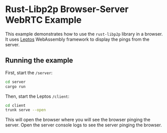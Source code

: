 # Rust-Libp2p Browser-Server WebRTC Example

This example demonstrates how to use the `rust-libp2p` library in a browser.
It uses [Leptos](https://leptos.dev/) WebAssembly framework to display the pings from the server.

## Running the example

First, start the `/server`:

```sh
cd server
cargo run
```

Then, start the Leptos `/client`:

```sh
cd client
trunk serve --open
```

This will open the browser where you will see the browser pinging the server. Open the server console logs to see the server pinging the browser.
